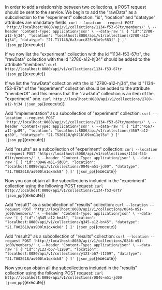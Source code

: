 In order to add a relationship between two collections, a POST request should be sent to the service. 
We begin to add the "rawData" as a subcollection to the "experiment" collection. "id", "location" and "datatype" attributes are mandatory fields:
`curl --location --request POST 'http://localhost:8080/api/v1/collections/1134-f53-67tr/members/' \
--header 'Content-Type: application/json' \
--data-raw '[
    {
    "id":"2780-a12-hj34",
    "location": "localhost:8080/api/v1/collections/2780-a12-hj34",
    "datatype": "21.T11148/6a3cacc825e61d9e383f"
    }
]' |json_pp`{{execute}}

If we now list the "experiment" collection with the id "1134-f53-67tr", the "rawData" collection with the id "2780-a12-hj34" should be added to the attribute "members":
`curl http://localhost:8080/api/v1/collections/1134-f53-67tr |json_pp`{{execute}}

If we list the "rawData" collection with the id "2780-a12-hj34", the id "1134-f53-67tr" of the "experiment" collection should be added to the attribute "memberOf" and this means that the "rawData" collection is an item of the "experiment" one.
`curl http://localhost:8080/api/v1/collections/2780-a12-hj34 |json_pp`{{execute}}

Add "implementation" as a subcollection of "experiment" collection:
`curl --location --request POST 'http://localhost:8080/api/v1/collections/1134-f53-67tr/members/' \
--header 'Content-Type: application/json' \
--data-raw '[
    {
    "id":"4567-a12-gz89",
    "location": "localhost:8080/api/v1/collections/4567-a12-gz89",
    "datatype": "21.T520110/gh71kl09cm11ql5a"
    }
]' |json_pp`{{execute}}

Add "results" as a subcollection of "experiment" collection:
`curl --location --request POST 'http://localhost:8080/api/v1/collections/1134-f53-67tr/members/' \
--header 'Content-Type: application/json' \
--data-raw '[
    {
    "id":"0846-m51-jd00",
    "location": "localhost:8080/api/v1/collections/0846-m51-jd00",
    "datatype": "21.T002618/as900lm1qx4ck8"
    }
]' |json_pp`{{execute}}

Now you can obtain all the subcollections included in the "experiment" collection using the following POST request:
`curl http://localhost:8080/api/v1/collections/1134-f53-67tr |json_pp`{{execute}}

Add "result1" as a subcollection of "results" collection:
`curl --location --request POST 'http://localhost:8080/api/v1/collections/0846-m51-jd00/members/' \
--header 'Content-Type: application/json' \
--data-raw '[
    {
    "id":"q345-a12-bn45",
    "location": "localhost:8080/api/v1/collections/q345-a12-bn45",
    "datatype": "21.T002618/as900lm1qx4ck8"
    }
]' |json_pp`{{execute}}

Add "result2" as a subcollection of "results" collection:
`curl --location --request POST 'http://localhost:8080/api/v1/collections/0846-m51-jd00/members/' \
--header 'Content-Type: application/json' \
--data-raw '[
    {
    "id":"y123-b67-l1209",
    "location": "localhost:8080/api/v1/collections/y123-b67-l1209",
    "datatype": "21.T002618/as900lm1qx4ck8"
    }
]' |json_pp`{{execute}}

Now you can obtain all the subcollections included in the "results" collection using the following POST request:
`curl http://localhost:8080/api/v1/collections/0846-m51-jd00 |json_pp`{{execute}}


